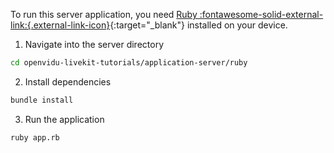 To run this server application, you need [Ruby :fontawesome-solid-external-link:{.external-link-icon}](https://www.ruby-lang.org/en/documentation/installation/){:target="\_blank"} installed on your device.

1. Navigate into the server directory
```bash
cd openvidu-livekit-tutorials/application-server/ruby
```
2. Install dependencies
```bash
bundle install
```
3. Run the application
```bash
ruby app.rb
```